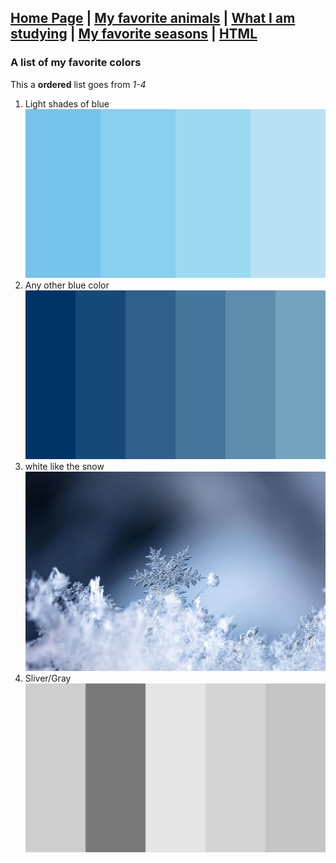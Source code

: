 [Home Page](README.md) | [My favorite animals](FavAnimals.md) | [What I am studying](major.md) |
[My favorite seasons](FavorteSeasons.md) | [HTML](LastPage.md)
---
### A list of my favorite colors

This a **ordered** list goes from *1-4*

1. Light shades of blue
![](ShadesOfBlue.png?raw=true)
2. Any other blue color
![](BlueShades.png?raw=true)
3. white like the snow
![](WhiteSnow.jpg?raw=true)
4. Sliver/Gray
![](Gray.png?raw=true)

